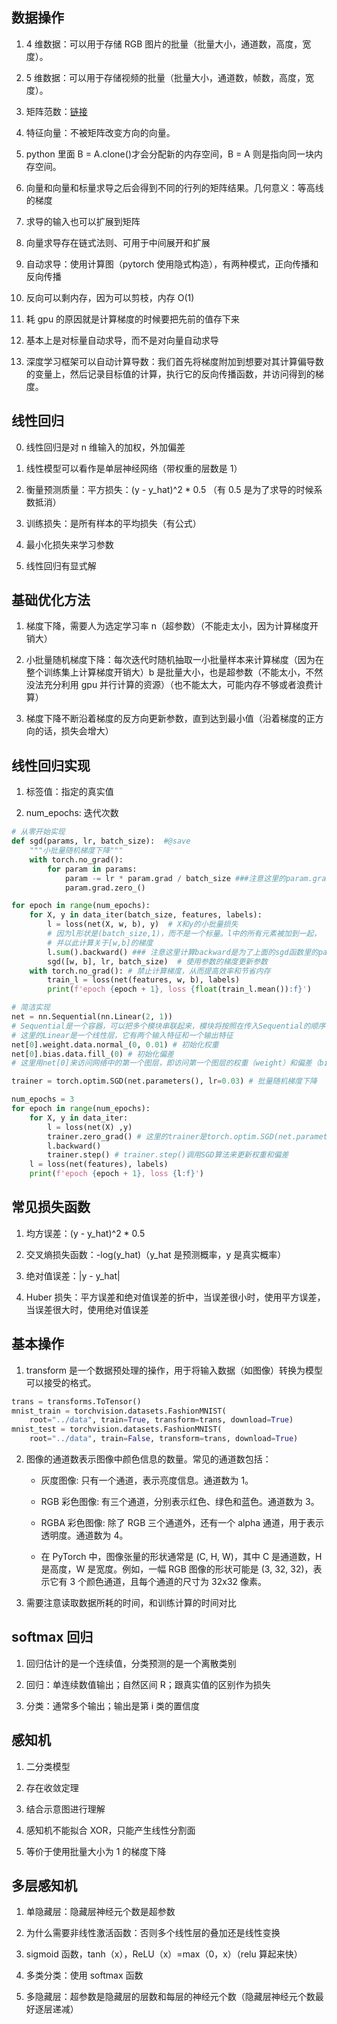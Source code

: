## 数据操作

1. 4 维数据：可以用于存储 RGB 图片的批量（批量大小，通道数，高度，宽度）。

2. 5 维数据：可以用于存储视频的批量（批量大小，通道数，帧数，高度，宽度）。

3. 矩阵范数：[链接](https://blog.csdn.net/weixin_43660703/article/details/108422077)

4. 特征向量：不被矩阵改变方向的向量。

5. python 里面 B = A.clone()才会分配新的内存空间，B = A 则是指向同一块内存空间。

6. 向量和向量和标量求导之后会得到不同的行列的矩阵结果。几何意义：等高线的梯度

7. 求导的输入也可以扩展到矩阵

8. 向量求导存在链式法则、可用于中间展开和扩展

9. 自动求导：使用计算图（pytorch 使用隐式构造），有两种模式，正向传播和反向传播

10. 反向可以剩内存，因为可以剪枝，内存 O(1)

11. 耗 gpu 的原因就是计算梯度的时候要把先前的值存下来

12. 基本上是对标量自动求导，而不是对向量自动求导

13. 深度学习框架可以自动计算导数：我们首先将梯度附加到想要对其计算偏导数的变量上，然后记录目标值的计算，执行它的反向传播函数，并访问得到的梯度。

## 线性回归

0. 线性回归是对 n 维输入的加权，外加偏差

1. 线性模型可以看作是单层神经网络（带权重的层数是 1）

2. 衡量预测质量：平方损失：(y - y_hat)^2 \* 0.5 （有 0.5 是为了求导的时候系数抵消）

3. 训练损失：是所有样本的平均损失（有公式）

4. 最小化损失来学习参数

5. 线性回归有显式解

## 基础优化方法

1. 梯度下降，需要人为选定学习率 n（超参数）（不能走太小，因为计算梯度开销大）

2. 小批量随机梯度下降：每次迭代时随机抽取一小批量样本来计算梯度（因为在整个训练集上计算梯度开销大）b 是批量大小，也是超参数（不能太小，不然没法充分利用 gpu 并行计算的资源）（也不能太大，可能内存不够或者浪费计算）

3. 梯度下降不断沿着梯度的反方向更新参数，直到达到最小值（沿着梯度的正方向的话，损失会增大）

## 线性回归实现

1. 标签值：指定的真实值

2. num_epochs: 迭代次数

```python
# 从零开始实现
def sgd(params, lr, batch_size):  #@save
    """小批量随机梯度下降"""
    with torch.no_grad():
        for param in params:
            param -= lr * param.grad / batch_size ###注意这里的param.grad是因为在下面的l.sum().backward()计算了梯度，除以batch_size是因为l.sum()得到的是一个batch_size大小的和，要平均一下
            param.grad.zero_()

for epoch in range(num_epochs):
    for X, y in data_iter(batch_size, features, labels):
        l = loss(net(X, w, b), y)  # X和y的小批量损失
        # 因为l形状是(batch_size,1)，而不是一个标量。l中的所有元素被加到一起，
        # 并以此计算关于[w,b]的梯度
        l.sum().backward() ### 注意这里计算backward是为了上面的sgd函数里的param.grad能够有值
        sgd([w, b], lr, batch_size)  # 使用参数的梯度更新参数
    with torch.no_grad(): # 禁止计算梯度，从而提高效率和节省内存
        train_l = loss(net(features, w, b), labels)
        print(f'epoch {epoch + 1}, loss {float(train_l.mean()):f}')
```

```python
# 简洁实现
net = nn.Sequential(nn.Linear(2, 1))
# Sequential是一个容器，可以把多个模块串联起来，模块将按照在传入Sequential的顺序依次被添加到计算图中执行
# 这里的Linear是一个线性层，它有两个输入特征和一个输出特征
net[0].weight.data.normal_(0, 0.01) # 初始化权重
net[0].bias.data.fill_(0) # 初始化偏差
# 这里用net[0]来访问网络中的第一个图层，即访问第一个图层的权重（weight）和偏差（bias）

trainer = torch.optim.SGD(net.parameters(), lr=0.03) # 批量随机梯度下降

num_epochs = 3
for epoch in range(num_epochs):
    for X, y in data_iter:
        l = loss(net(X) ,y)
        trainer.zero_grad() # 这里的trainer是torch.optim.SGD(net.parameters(), lr=0.03)的实例，zero_grad()函数可以将梯度清零
        l.backward()
        trainer.step() # trainer.step()调用SGD算法来更新权重和偏差
    l = loss(net(features), labels)
    print(f'epoch {epoch + 1}, loss {l:f}')
```

## 常见损失函数

1. 均方误差：(y - y_hat)^2 \* 0.5

2. 交叉熵损失函数：-log(y_hat)（y_hat 是预测概率，y 是真实概率）

3. 绝对值误差：|y - y_hat|

4. Huber 损失：平方误差和绝对值误差的折中，当误差很小时，使用平方误差，当误差很大时，使用绝对值误差

## 基本操作

1. transform 是一个数据预处理的操作，用于将输入数据（如图像）转换为模型可以接受的格式。

```python
trans = transforms.ToTensor()
mnist_train = torchvision.datasets.FashionMNIST(
    root="../data", train=True, transform=trans, download=True)
mnist_test = torchvision.datasets.FashionMNIST(
    root="../data", train=False, transform=trans, download=True)
```

2. 图像的通道数表示图像中颜色信息的数量。常见的通道数包括：

   - 灰度图像: 只有一个通道，表示亮度信息。通道数为 1。

   - RGB 彩色图像: 有三个通道，分别表示红色、绿色和蓝色。通道数为 3。

   - RGBA 彩色图像: 除了 RGB 三个通道外，还有一个 alpha 通道，用于表示透明度。通道数为 4。

   - 在 PyTorch 中，图像张量的形状通常是 (C, H, W)，其中 C 是通道数，H 是高度，W 是宽度。例如，一幅 RGB 图像的形状可能是 (3, 32, 32)，表示它有 3 个颜色通道，且每个通道的尺寸为 32x32 像素。

3. 需要注意读取数据所耗的时间，和训练计算的时间对比

## softmax 回归

1. 回归估计的是一个连续值，分类预测的是一个离散类别

2. 回归：单连续数值输出；自然区间 R；跟真实值的区别作为损失

3. 分类：通常多个输出；输出是第 i 类的置信度

## 感知机

1. 二分类模型

2. 存在收敛定理

3. 结合示意图进行理解

4. 感知机不能拟合 XOR，只能产生线性分割面

5. 等价于使用批量大小为 1 的梯度下降

## 多层感知机

1. 单隐藏层：隐藏层神经元个数是超参数

2. 为什么需要非线性激活函数：否则多个线性层的叠加还是线性变换

3. sigmoid 函数，tanh（x），ReLU（x）=max（0，x）（relu 算起来快）

4. 多类分类：使用 softmax 函数

5. 多隐藏层：超参数是隐藏层的层数和每层的神经元个数（隐藏层神经元个数最好逐层递减）
